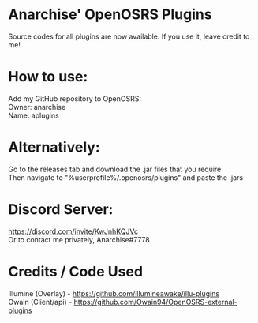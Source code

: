 # Anarchise' OpenOSRS Plugins
Source codes for all plugins are now available. If you use it, leave credit to me!

# How to use:

Add my GitHub repository to OpenOSRS:  
Owner: anarchise  
Name: aplugins 

# Alternatively:

Go to the releases tab and download the .jar files that you require  
Then navigate to "%userprofile%/.openosrs/plugins" and paste the .jars  

# Discord Server:
https://discord.com/invite/KwJnhKQJVc  
Or to contact me privately, Anarchise#7778
 
 # Credits / Code Used
 
 Illumine (Overlay) - https://github.com/illumineawake/illu-plugins  
 Owain (Client/api) - https://github.com/Owain94/OpenOSRS-external-plugins																																																																																																														
 

